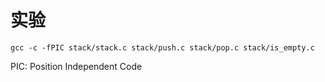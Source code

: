 # 实验

`gcc -c -fPIC stack/stack.c stack/push.c stack/pop.c stack/is_empty.c`

PIC: Position Independent Code
